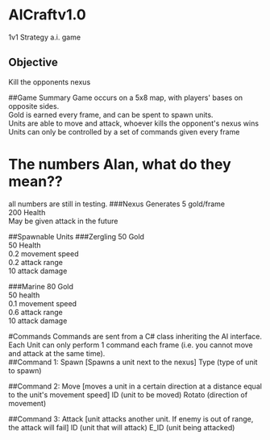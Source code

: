 # AICraftv1.0
1v1 Strategy a.i. game
## Objective 
Kill the opponents nexus

##Game Summary
Game occurs on a 5x8 map, with players' bases on opposite sides.<br />
Gold is earned every frame, and can be spent to spawn units.<br />
Units are able to move and attack, whoever kills the opponent's nexus wins<br />
Units can only be controlled by a set of commands given every frame<br />

# The numbers Alan, what do they mean??
all numbers are still in testing.
###Nexus
Generates 5 gold/frame<br />
200 Health<br />
May be given attack in the future<br />

##Spawnable Units
###Zergling
50 Gold<br />
50 Health<br />
0.2 movement speed<br />
0.2 attack range<br />
10 attack damage<br />

###Marine
80 Gold<br />
50 health<br />
0.1 movement speed<br />
0.6 attack range<br />
10 attack damage<br />

#Commands
Commands are sent from a C# class inheriting the AI interface.<br />
Each Unit can only perform 1 command each frame (i.e. you cannot move and attack at the same time).<br />
##Command 1: Spawn [Spawns a unit next to the nexus]
Type (type of unit to spawn)

##Command 2: Move [moves a unit in a certain direction at a distance equal to the unit's movement speed]
ID (unit to be moved)
Rotato (direction of movement)

##Command 3: Attack [unit attacks another unit. If enemy is out of range, the attack will fail]
ID (unit that will attack)
E_ID (unit being attacked)

